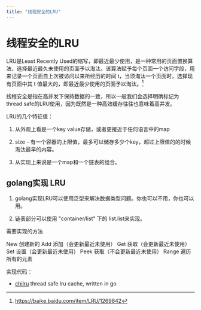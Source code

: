 ```yaml
---
title: "线程安全的LRU"
---
```


# 线程安全的LRU

LRU是Least Recently Used的缩写，即最近最少使用，是一种常用的页面置换算法，选择最近最久未使用的页面予以淘汰。该算法赋予每个页面一个访问字段，用来记录一个页面自上次被访问以来所经历的时间 t，当须淘汰一个页面时，选择现有页面中其 t 值最大的，即最近最少使用的页面予以淘汰。[^1]

线程安全是指在高并发下保持数据的一致，所以一般我们会选择明确标记为thread safe的LRU使用，因为既然是一种高效缓存往往也意味着高并发。

LRU的几个特征值：

1. 从外观上看是一个key value存储，或者更接近于任何语言中的map

2. size - 有一个容器的上限值，最多可以储存多少个key，超过上限值的的时候淘汰最早的内容。

3. 从实现上来说是一个map和一个链表的组合。

## golang实现 LRU

1. golang实现LRU可以使用泛型来解决数据类型问题。你也可以不用，你也可以用。

2. 链表部分可以使用 "container/list" 下的 list.list来实现。

需要实现的方法

New 创建新的
Add 添加（会更新最近未使用）
Get 获取（会更新最近未使用）
Set 设置（会更新最近未使用）
Peek 获取（不会更新最近未使用）
Range 遍历所有的元素

实现代码：

* [chilru](https://github.com/langwan/chilru) thread safe lru cache, written in go

[^1]: https://baike.baidu.com/item/LRU/1269842